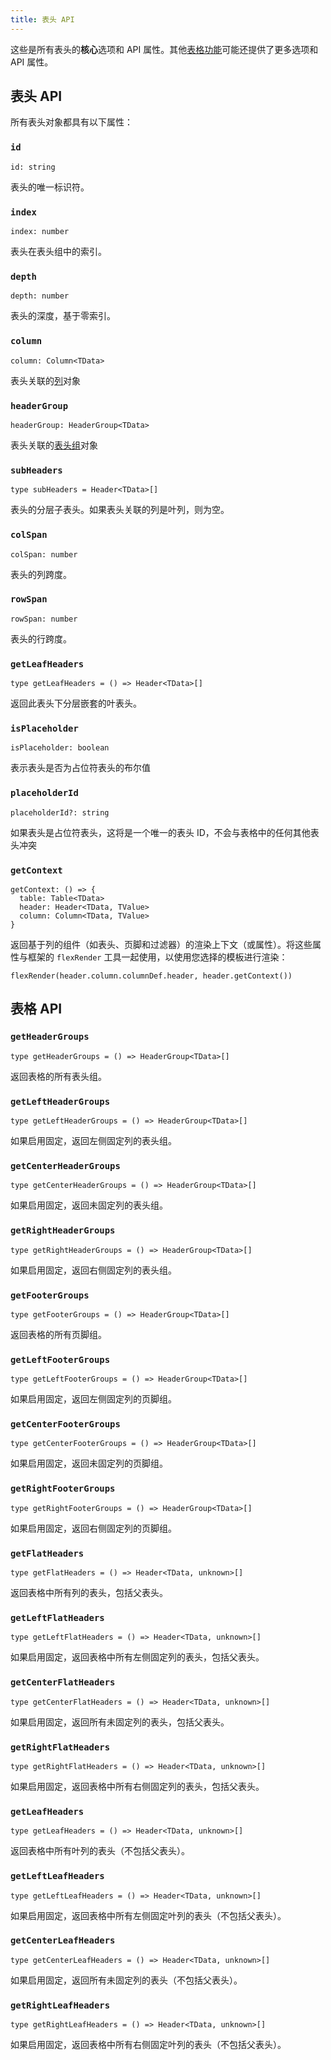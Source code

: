 ```yaml
---
title: 表头 API
---
```


这些是所有表头的**核心**选项和 API 属性。其他[表格功能](../guide/features.md)可能还提供了更多选项和 API 属性。

## 表头 API

所有表头对象都具有以下属性：

### `id`

```tsx
id: string
```

表头的唯一标识符。

### `index`

```tsx
index: number
```

表头在表头组中的索引。

### `depth`

```tsx
depth: number
```

表头的深度，基于零索引。

### `column`

```tsx
column: Column<TData>
```

表头关联的[列](../column.md)对象

### `headerGroup`

```tsx
headerGroup: HeaderGroup<TData>
```

表头关联的[表头组](../header-group.md)对象

### `subHeaders`

```tsx
type subHeaders = Header<TData>[]
```

表头的分层子表头。如果表头关联的列是叶列，则为空。

### `colSpan`

```tsx
colSpan: number
```

表头的列跨度。

### `rowSpan`

```tsx
rowSpan: number
```

表头的行跨度。

### `getLeafHeaders`

```tsx
type getLeafHeaders = () => Header<TData>[]
```

返回此表头下分层嵌套的叶表头。

### `isPlaceholder`

```tsx
isPlaceholder: boolean
```

表示表头是否为占位符表头的布尔值

### `placeholderId`

```tsx
placeholderId?: string
```

如果表头是占位符表头，这将是一个唯一的表头 ID，不会与表格中的任何其他表头冲突

### `getContext`

```tsx
getContext: () => {
  table: Table<TData>
  header: Header<TData, TValue>
  column: Column<TData, TValue>
}
```

返回基于列的组件（如表头、页脚和过滤器）的渲染上下文（或属性）。将这些属性与框架的 `flexRender` 工具一起使用，以使用您选择的模板进行渲染：

```tsx
flexRender(header.column.columnDef.header, header.getContext())
```

## 表格 API

### `getHeaderGroups`

```tsx
type getHeaderGroups = () => HeaderGroup<TData>[]
```

返回表格的所有表头组。

### `getLeftHeaderGroups`

```tsx
type getLeftHeaderGroups = () => HeaderGroup<TData>[]
```

如果启用固定，返回左侧固定列的表头组。

### `getCenterHeaderGroups`

```tsx
type getCenterHeaderGroups = () => HeaderGroup<TData>[]
```

如果启用固定，返回未固定列的表头组。

### `getRightHeaderGroups`

```tsx
type getRightHeaderGroups = () => HeaderGroup<TData>[]
```

如果启用固定，返回右侧固定列的表头组。

### `getFooterGroups`

```tsx
type getFooterGroups = () => HeaderGroup<TData>[]
```

返回表格的所有页脚组。

### `getLeftFooterGroups`

```tsx
type getLeftFooterGroups = () => HeaderGroup<TData>[]
```

如果启用固定，返回左侧固定列的页脚组。

### `getCenterFooterGroups`

```tsx
type getCenterFooterGroups = () => HeaderGroup<TData>[]
```

如果启用固定，返回未固定列的页脚组。

### `getRightFooterGroups`

```tsx
type getRightFooterGroups = () => HeaderGroup<TData>[]
```

如果启用固定，返回右侧固定列的页脚组。

### `getFlatHeaders`

```tsx
type getFlatHeaders = () => Header<TData, unknown>[]
```

返回表格中所有列的表头，包括父表头。

### `getLeftFlatHeaders`

```tsx
type getLeftFlatHeaders = () => Header<TData, unknown>[]
```

如果启用固定，返回表格中所有左侧固定列的表头，包括父表头。

### `getCenterFlatHeaders`

```tsx
type getCenterFlatHeaders = () => Header<TData, unknown>[]
```

如果启用固定，返回所有未固定列的表头，包括父表头。

### `getRightFlatHeaders`

```tsx
type getRightFlatHeaders = () => Header<TData, unknown>[]
```

如果启用固定，返回表格中所有右侧固定列的表头，包括父表头。

### `getLeafHeaders`

```tsx
type getLeafHeaders = () => Header<TData, unknown>[]
```

返回表格中所有叶列的表头（不包括父表头）。

### `getLeftLeafHeaders`

```tsx
type getLeftLeafHeaders = () => Header<TData, unknown>[]
```

如果启用固定，返回表格中所有左侧固定叶列的表头（不包括父表头）。

### `getCenterLeafHeaders`

```tsx
type getCenterLeafHeaders = () => Header<TData, unknown>[]
```

如果启用固定，返回所有未固定列的表头（不包括父表头）。

### `getRightLeafHeaders`

```tsx
type getRightLeafHeaders = () => Header<TData, unknown>[]
```

如果启用固定，返回表格中所有右侧固定叶列的表头（不包括父表头）。
